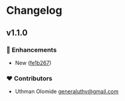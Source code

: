 # Changelog


## v1.1.0


### 🚀 Enhancements

- New ([fe1b267](https://github.com/Uthy/nuxt-components/commit/fe1b267))

### ❤️ Contributors

- Uthman Olomide <generaluthy@gmail.com>

